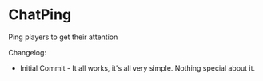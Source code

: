 ChatPing
========

Ping players to get their attention

Changelog:
* Initial Commit - It all works, it's all very simple. Nothing special about it.
